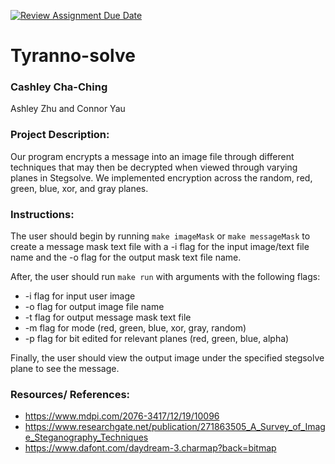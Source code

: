 [![Review Assignment Due Date](https://classroom.github.com/assets/deadline-readme-button-22041afd0340ce965d47ae6ef1cefeee28c7c493a6346c4f15d667ab976d596c.svg)](https://classroom.github.com/a/am3xLbu5)
# Tyranno-solve

### Cashley Cha-Ching

Ashley Zhu and Connor Yau

### Project Description:

Our program encrypts a message into an image file through different techniques that may then be decrypted when viewed through varying planes in Stegsolve. We implemented encryption across the random, red, green, blue, xor, and gray planes.

### Instructions:
The user should begin by running `make imageMask` or `make messageMask` to create a message mask text file with a -i flag for the input image/text file name and the -o flag for the output mask text file name. 

After, the user should run `make run` with arguments with the following flags:  
- -i flag for input user image
- -o flag for output image file name
- -t flag for output message mask text file
- -m flag for mode (red, green, blue, xor, gray, random)
- -p flag for bit edited for relevant planes (red, green, blue, alpha)

Finally, the user should view the output image under the specified stegsolve plane to see the message. 

### Resources/ References:
- https://www.mdpi.com/2076-3417/12/19/10096
- https://www.researchgate.net/publication/271863505_A_Survey_of_Image_Steganography_Techniques
- https://www.dafont.com/daydream-3.charmap?back=bitmap
